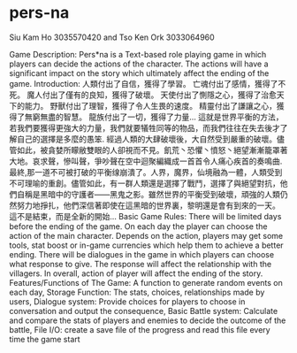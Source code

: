 # pers-na
Siu Kam Ho 3035570420
and 
Tso Ken Ork 3033064960

Game Description: Pers*na is a Text-based role playing game in which players can decide the actions of the character. The actions will have a significant impact on the story which ultimately affect the ending of the game.
Introduction:
     人類付出了自信，獲得了學習。 亡魂付出了感情，獲得了不死。 魔人付出了僅有的良知，獲得了破壞。 天使付出了惻隱之心，獲得了治愈天下的能力。 野獸付出了理智，獲得了令人生畏的速度。 精靈付出了謙讓之心，獲得了無窮無盡的智慧。 龍族付出了一切，獲得了力量...
     這就是世界平衡的方法，若我們要獲得更強大的力量，我們就要犠牲同等的物品，而我們往往在失去後才了解自己的選擇是多麼的愚笨. 經過人類的大肆破壞後，大自然受到嚴重的破壞。儘管如此，被貪婪所矇敝雙眼的人卻視而不見。飢荒丶恐懼丶憤怒丶絕望漸漸籠罩著大地。哀求聲，慘叫聲，爭吵聲在空中迴聚編織成一首首令人痛心疾首的奏鳴曲. 最終,那一道不可被打破的平衡缐崩潰了。人界，魔界，仙境融為一體，人類受到不可理喻的重創。儘管如此，有一群人類還是選擇了戰鬥，選擇了與絕望對抗，他們自稱是黑暗中的守護者——黑鬼之影。雖然世界的平衡受到破壞，頑強的人類仍然努力地掙扎，他們深信著即使在這黑暗的世界裏，黎明還是會有到來的一天。 
     這不是結束，而是全新的開始... 
Basic Game Rules: There will be limited days before the ending of the game. On each day the player can choose the action of the main character. Depends on the action, players may get some tools, stat boost or in-game currencies which help them to achieve a better ending. There will be dialogues in the game in which players can choose what response to give. The response will affect the relationship with the villagers. In overall, action of player will affect the ending of the story.
Features/Functions of The Game: A function to generate random events on each day, Storage Function: The stats, choices, relationships made by users, Dialogue system: Provide choices for players to choose in conversation and output the consequence, Basic Battle system: Calculate and compare the stats of players and enemies to decide the outcome of the battle, File I/O: create a save file of the progress and read this file every time the game start

